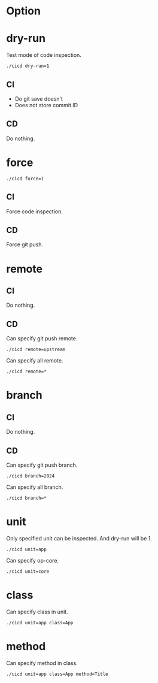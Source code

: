 Option
===

# dry-run

  Test mode of code inspection.

```
./cicd dry-run=1
```

## CI

 * Do git save doesn't
 * Does not store commit ID

## CD

  Do nothing.

# force

```
./cicd force=1
```

## CI

  Force code inspection.

## CD

  Force git push.

# remote 

## CI

  Do nothing.

## CD

  Can specify git push remote.

```
./cicd remote=upstream
```

  Can specify all remote.

```
./cicd remote=*
```

# branch

## CI

  Do nothing.

## CD

  Can specify git push branch.

```
./cicd branch=2024
```

  Can specify all branch.

```
./cicd branch=*
```

# unit

  Only specified unit can be inspected.
  And dry-run will be 1.

```
./cicd unit=app
```

  Can specify op-core.

```
./cicd unit=core
```

# class

  Can specify class in unit.

```
./cicd unit=app class=App
```

# method

  Can specify method in class.

```
./cicd unit=app class=App method=Title
```
